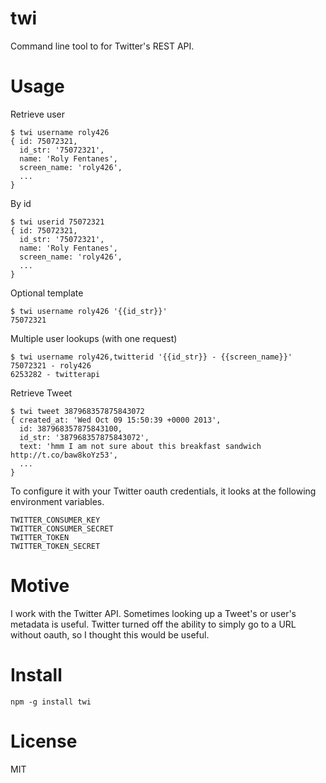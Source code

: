 # twi

Command line tool to for Twitter's REST API.


# Usage

Retrieve user

    $ twi username roly426
    { id: 75072321,
      id_str: '75072321',
      name: 'Roly Fentanes',
      screen_name: 'roly426',
      ...
    }

By id

    $ twi userid 75072321
    { id: 75072321,
      id_str: '75072321',
      name: 'Roly Fentanes',
      screen_name: 'roly426',
      ...
    }

Optional template

    $ twi username roly426 '{{id_str}}'
    75072321

Multiple user lookups (with one request)

    $ twi username roly426,twitterid '{{id_str}} - {{screen_name}}'
    75072321 - roly426
    6253282 - twitterapi

Retrieve Tweet

    $ twi tweet 387968357875843072
    { created_at: 'Wed Oct 09 15:50:39 +0000 2013',
      id: 387968357875843100,
      id_str: '387968357875843072',
      text: 'hmm I am not sure about this breakfast sandwich http://t.co/baw8koYz53',
      ...
    }


To configure it with your Twitter oauth credentials, it looks at the following environment variables.

    TWITTER_CONSUMER_KEY
    TWITTER_CONSUMER_SECRET
    TWITTER_TOKEN
    TWITTER_TOKEN_SECRET

# Motive

I work with the Twitter API. Sometimes looking up a Tweet's or user's metadata is useful. Twitter turned off the ability to simply go to a URL without oauth, so I thought this would be useful. 


# Install

    npm -g install twi


# License
MIT
